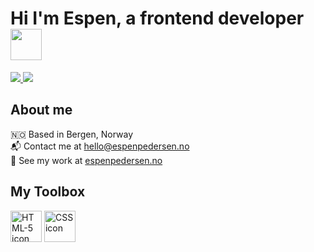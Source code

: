 # Hi I'm Espen, a frontend developer <img src="https://media.giphy.com/media/WFZvB7VIXBgiz3oDXE/giphy.gif" width="50">

<div>
  <a href="https://www.linkedin.com/in/espen-holm-pedersen-0a36a315a/">
    <img src="https://img.shields.io/badge/LinkedIn-blue?logo=linkedin&logoColor=white">
  </a>
  <a href="mailto:hello@espenpedersen.no">
    <img src="https://img.shields.io/badge/Contact Me-red">
  </a>
</div>

## About me

🇳🇴 Based in Bergen, Norway </br>
📬 Contact me at <a href="mailto:hello@espenpedersen.no">hello@espenpedersen.no</a></br>
🎯 See my work at <a href="https://www.espenpedersen.no">espenpedersen.no</a></br>

## My Toolbox

<img src="https://cdn.worldvectorlogo.com/logos/html-1.svg" alt="HTML-5 icon" width="50">
<img src="![image](https://user-images.githubusercontent.com/91594315/216730473-7197af0d-03db-46b4-9973-e5a82bfcf1b0.png)" alt="CSS icon" width="50">
